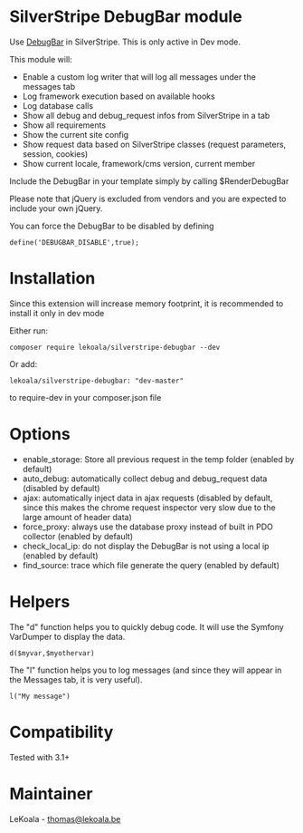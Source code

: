 SilverStripe DebugBar module
==================
Use [DebugBar](https://github.com/maximebf/php-debugbar) in SilverStripe. This is only active in Dev mode.

This module will:

- Enable a custom log writer that will log all messages under the messages tab
- Log framework execution based on available hooks
- Log database calls
- Show all debug and debug_request infos from SilverStripe in a tab
- Show all requirements
- Show the current site config
- Show request data based on SilverStripe classes (request parameters, session, cookies)
- Show current locale, framework/cms version, current member

Include the DebugBar in your template simply by calling $RenderDebugBar

Please note that jQuery is excluded from vendors and you are expected to include your own jQuery.

You can force the DebugBar to be disabled by defining

    define('DEBUGBAR_DISABLE',true);

Installation
==================

Since this extension will increase memory footprint, it is recommended to install it only in dev mode

Either run:

    composer require lekoala/silverstripe-debugbar --dev

Or add: 

    lekoala/silverstripe-debugbar: "dev-master"

to require-dev in your composer.json file

Options
==================

- enable_storage: Store all previous request in the temp folder (enabled by default)
- auto_debug: automatically collect debug and debug_request data (disabled by default) 
- ajax: automatically inject data in ajax requests (disabled by default, 
since this makes the chrome request inspector very slow due to the large amount of header data)
- force_proxy: always use the database proxy instead of built in PDO collector (enabled by default)
- check_local_ip: do not display the DebugBar is not using a local ip (enabled by default)
- find_source: trace which file generate the query  (enabled by default)

Helpers
==================

The "d" function helps you to quickly debug code. It will use the Symfony VarDumper to display the data.

    d($myvar,$myothervar)

The "l" function helps you to log messages (and since they will appear in the Messages tab, it is very useful).

    l("My message")

Compatibility
==================
Tested with 3.1+

Maintainer
==================
LeKoala - thomas@lekoala.be